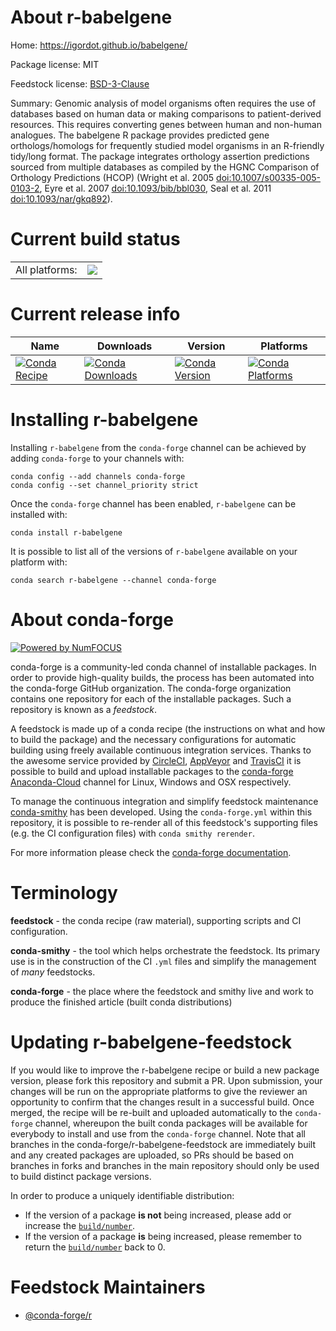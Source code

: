 About r-babelgene
=================

Home: https://igordot.github.io/babelgene/

Package license: MIT

Feedstock license: [BSD-3-Clause](https://github.com/conda-forge/r-babelgene-feedstock/blob/master/LICENSE.txt)

Summary: Genomic analysis of model organisms often requires the use of databases based on human data or making comparisons to patient-derived resources. This requires converting genes between human and non-human analogues. The babelgene R package provides predicted gene orthologs/homologs for frequently studied model organisms in an R-friendly tidy/long format. The package integrates orthology assertion predictions sourced from multiple databases as compiled by the HGNC Comparison of Orthology Predictions (HCOP) (Wright et al. 2005 <doi:10.1007/s00335-005-0103-2>, Eyre et al. 2007 <doi:10.1093/bib/bbl030>, Seal et al. 2011 <doi:10.1093/nar/gkq892>).

Current build status
====================


<table><tr><td>All platforms:</td>
    <td>
      <a href="https://dev.azure.com/conda-forge/feedstock-builds/_build/latest?definitionId=12644&branchName=master">
        <img src="https://dev.azure.com/conda-forge/feedstock-builds/_apis/build/status/r-babelgene-feedstock?branchName=master">
      </a>
    </td>
  </tr>
</table>

Current release info
====================

| Name | Downloads | Version | Platforms |
| --- | --- | --- | --- |
| [![Conda Recipe](https://img.shields.io/badge/recipe-r--babelgene-green.svg)](https://anaconda.org/conda-forge/r-babelgene) | [![Conda Downloads](https://img.shields.io/conda/dn/conda-forge/r-babelgene.svg)](https://anaconda.org/conda-forge/r-babelgene) | [![Conda Version](https://img.shields.io/conda/vn/conda-forge/r-babelgene.svg)](https://anaconda.org/conda-forge/r-babelgene) | [![Conda Platforms](https://img.shields.io/conda/pn/conda-forge/r-babelgene.svg)](https://anaconda.org/conda-forge/r-babelgene) |

Installing r-babelgene
======================

Installing `r-babelgene` from the `conda-forge` channel can be achieved by adding `conda-forge` to your channels with:

```
conda config --add channels conda-forge
conda config --set channel_priority strict
```

Once the `conda-forge` channel has been enabled, `r-babelgene` can be installed with:

```
conda install r-babelgene
```

It is possible to list all of the versions of `r-babelgene` available on your platform with:

```
conda search r-babelgene --channel conda-forge
```


About conda-forge
=================

[![Powered by NumFOCUS](https://img.shields.io/badge/powered%20by-NumFOCUS-orange.svg?style=flat&colorA=E1523D&colorB=007D8A)](http://numfocus.org)

conda-forge is a community-led conda channel of installable packages.
In order to provide high-quality builds, the process has been automated into the
conda-forge GitHub organization. The conda-forge organization contains one repository
for each of the installable packages. Such a repository is known as a *feedstock*.

A feedstock is made up of a conda recipe (the instructions on what and how to build
the package) and the necessary configurations for automatic building using freely
available continuous integration services. Thanks to the awesome service provided by
[CircleCI](https://circleci.com/), [AppVeyor](https://www.appveyor.com/)
and [TravisCI](https://travis-ci.com/) it is possible to build and upload installable
packages to the [conda-forge](https://anaconda.org/conda-forge)
[Anaconda-Cloud](https://anaconda.org/) channel for Linux, Windows and OSX respectively.

To manage the continuous integration and simplify feedstock maintenance
[conda-smithy](https://github.com/conda-forge/conda-smithy) has been developed.
Using the ``conda-forge.yml`` within this repository, it is possible to re-render all of
this feedstock's supporting files (e.g. the CI configuration files) with ``conda smithy rerender``.

For more information please check the [conda-forge documentation](https://conda-forge.org/docs/).

Terminology
===========

**feedstock** - the conda recipe (raw material), supporting scripts and CI configuration.

**conda-smithy** - the tool which helps orchestrate the feedstock.
                   Its primary use is in the construction of the CI ``.yml`` files
                   and simplify the management of *many* feedstocks.

**conda-forge** - the place where the feedstock and smithy live and work to
                  produce the finished article (built conda distributions)


Updating r-babelgene-feedstock
==============================

If you would like to improve the r-babelgene recipe or build a new
package version, please fork this repository and submit a PR. Upon submission,
your changes will be run on the appropriate platforms to give the reviewer an
opportunity to confirm that the changes result in a successful build. Once
merged, the recipe will be re-built and uploaded automatically to the
`conda-forge` channel, whereupon the built conda packages will be available for
everybody to install and use from the `conda-forge` channel.
Note that all branches in the conda-forge/r-babelgene-feedstock are
immediately built and any created packages are uploaded, so PRs should be based
on branches in forks and branches in the main repository should only be used to
build distinct package versions.

In order to produce a uniquely identifiable distribution:
 * If the version of a package **is not** being increased, please add or increase
   the [``build/number``](https://docs.conda.io/projects/conda-build/en/latest/resources/define-metadata.html#build-number-and-string).
 * If the version of a package **is** being increased, please remember to return
   the [``build/number``](https://docs.conda.io/projects/conda-build/en/latest/resources/define-metadata.html#build-number-and-string)
   back to 0.

Feedstock Maintainers
=====================

* [@conda-forge/r](https://github.com/conda-forge/r/)

